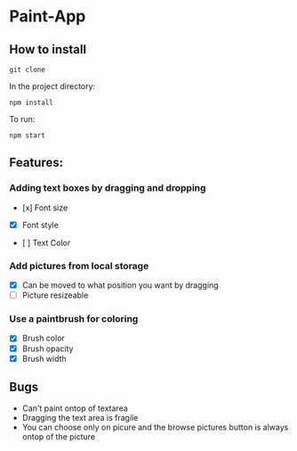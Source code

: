 # Paint-App


## How to install
```
git clone
```
In the project directory:
```
npm install
```
To run:
```
npm start
```
## Features:

### Adding text boxes by dragging and dropping
- [x] Font size
- [x] Font style
- [ ] Text Color

### Add pictures from local storage
- [x] Can be moved to what position you want by dragging
- [ ] Picture resizeable

### Use a paintbrush for coloring
- [x] Brush color
- [x] Brush opacity
- [x] Brush width

## Bugs

* Can't paint ontop of textarea
* Dragging the text area is fragile
* You can choose only on picure and the browse pictures button is always 
ontop of the picture

